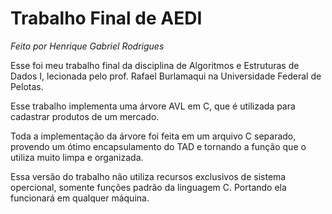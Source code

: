 # Trabalho Final de AEDI
_Feito por Henrique Gabriel Rodrigues_

Esse foi meu trabalho final da disciplina de Algoritmos e Estruturas de Dados I, lecionada pelo prof. Rafael Burlamaqui na Universidade Federal de Pelotas. 

Esse trabalho implementa uma árvore AVL em C, que é utilizada para cadastrar produtos de um mercado.

Toda a implementação da árvore foi feita em um arquivo C separado, provendo um ótimo encapsulamento do TAD e tornando a função que o utiliza muito limpa e organizada.

Essa versão do trabalho não utiliza recursos exclusivos de sistema opercional, somente funções padrão da linguagem C. Portando ela funcionará em qualquer máquina.

